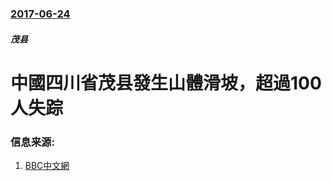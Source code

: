 ### [2017-06-24](/news/2017/06/24/index.md)

##### 茂县
# 中國四川省茂县發生山體滑坡，超過100人失踪 




### 信息来源:

1. [BBC中文網](http://www.bbc.com/zhongwen/simp/chinese-news-40390701)
